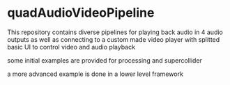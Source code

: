 # quadAudioVideoPipeline


This repository contains diverse pipelines for playing back audio in 4 audio outputs as well as connecting to a custom made video player with splitted basic UI to control video and audio playback


some initial examples are provided for processing and supercollider

a more advanced example is done in a lower level framework 